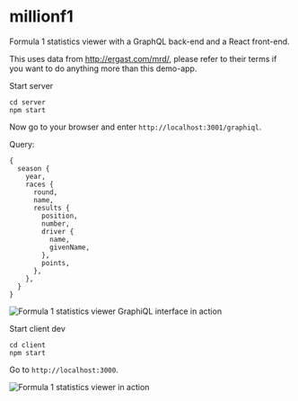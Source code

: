 # millionf1
Formula 1 statistics viewer with a GraphQL back-end and a React front-end.

This uses data from http://ergast.com/mrd/, please refer to their terms if you want to do anything more than this demo-app.

Start server
```
cd server
npm start
```

Now go to your browser and enter `http://localhost:3001/graphiql`.

Query:
```
{
  season {
    year,
    races {
      round,
      name,
      results {
        position,
        number,
        driver {
          name,
          givenName,
        },
        points,
      },
    },
  }
}
```

![Formula 1 statistics viewer GraphiQL interface in action](http://www.million.nl/file/millionf1-graphiql.gif)


Start client dev
```
cd client
npm start
```

Go to `http://localhost:3000`.

![Formula 1 statistics viewer in action](http://www.million.nl/file/millionf1-client.gif)
